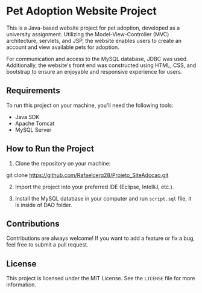 # Pet Adoption Website Project

This is a Java-based website project for pet adoption, developed as a university assignment. Utilizing the Model-View-Controller (MVC) architecture, servlets, and JSP, the website enables users to create an account and view available pets for adoption.

For communication and access to the MySQL database, JDBC was used. Additionally, the website's front end was constructed using HTML, CSS, and bootstrap to ensure an enjoyable and responsive experience for users.

## Requirements

To run this project on your machine, you'll need the following tools:

- Java SDK
- Apache Tomcat
- MySQL Server

## How to Run the Project

1. Clone the repository on your machine:

git clone https://github.com/Rafaelcerq28/Projeto_SiteAdocao.git

2. Import the project into your preferred IDE (Eclipse, IntelliJ, etc.).

3. Install the MySQL database in your computer and run `script.sql` file, it is inside of DAO folder.

## Contributions

Contributions are always welcome! If you want to add a feature or fix a bug, feel free to submit a pull request.

## License

This project is licensed under the MIT License. See the `LICENSE` file for more information.
